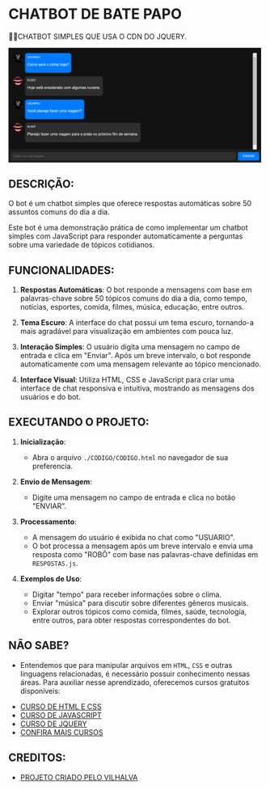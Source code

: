 # CHATBOT DE BATE PAPO
👨‍🏫CHATBOT SIMPLES QUE USA O CDN DO JQUERY.

<img src="FOTO.png" align="center" width="500"> <br>

## DESCRIÇÃO:
O bot é um chatbot simples que oferece respostas automáticas sobre 50 assuntos comuns do dia a dia. 

Este bot é uma demonstração prática de como implementar um chatbot simples com JavaScript para responder automaticamente a perguntas sobre uma variedade de tópicos cotidianos.

## FUNCIONALIDADES:
1. **Respostas Automáticas**: O bot responde a mensagens com base em palavras-chave sobre 50 tópicos comuns do dia a dia, como tempo, notícias, esportes, comida, filmes, música, educação, entre outros.

2. **Tema Escuro**: A interface do chat possui um tema escuro, tornando-a mais agradável para visualização em ambientes com pouca luz.

3. **Interação Simples**: O usuário digita uma mensagem no campo de entrada e clica em "Enviar". Após um breve intervalo, o bot responde automaticamente com uma mensagem relevante ao tópico mencionado.

4. **Interface Visual**: Utiliza HTML, CSS e JavaScript para criar uma interface de chat responsiva e intuitiva, mostrando as mensagens dos usuários e do bot.

## EXECUTANDO O PROJETO:
1. **Inicialização**:
   - Abra o arquivo `./CODIGO/CODIGO.html` no navegador de sua preferencia.

2. **Envio de Mensagem**:
   - Digite uma mensagem no campo de entrada e clica no botão "ENVIAR".

3. **Processamento**:
   - A mensagem do usuário é exibida no chat como "USUARIO".
   - O bot processa a mensagem após um breve intervalo e envia uma resposta como "ROBÔ" com base nas palavras-chave definidas em `RESPOSTAS.js`.

4. **Exemplos de Uso**:
   - Digitar "tempo" para receber informações sobre o clima.
   - Enviar "música" para discutir sobre diferentes gêneros musicais.
   - Explorar outros tópicos como comida, filmes, saúde, tecnologia, entre outros, para obter respostas correspondentes do bot.

## NÃO SABE?
- Entendemos que para manipular arquivos em `HTML`, `CSS` e outras linguagens relacionadas, é necessário possuir conhecimento nessas áreas. Para auxiliar nesse aprendizado, oferecemos cursos gratuitos disponíveis:
* [CURSO DE HTML E CSS](https://github.com/VILHALVA/CURSO-DE-HTML-E-CSS)
* [CURSO DE JAVASCRIPT](https://github.com/VILHALVA/CURSO-DE-JAVASCRIPT)
* [CURSO DE JQUERY](https://github.com/VILHALVA/CURSO-DE-JQUERY)
* [CONFIRA MAIS CURSOS](https://github.com/VILHALVA?tab=repositories&q=+topic:CURSO)

## CREDITOS:
- [PROJETO CRIADO PELO VILHALVA](https://github.com/VILHALVA)